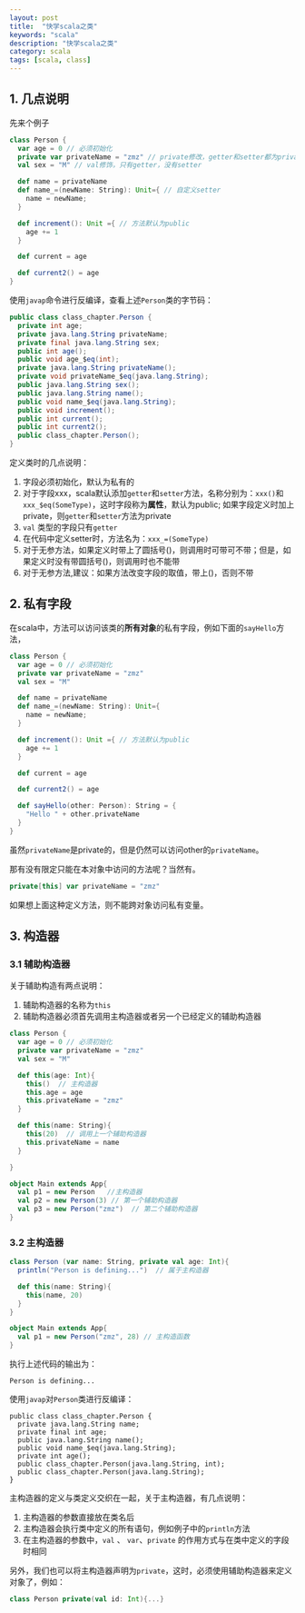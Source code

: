 ```yaml
---
layout: post
title:  "快学scala之类"
keywords: "scala"
description: "快学scala之类"
category: scala
tags: [scala, class]
---
```


## 1. 几点说明

先来个例子

```scala
class Person {
  var age = 0 // 必须初始化
  private var privateName = "zmz" // private修改，getter和setter都为private
  val sex = "M" // val修饰，只有getter，没有setter

  def name = privateName
  def name_=(newName: String): Unit={ // 自定义setter
    name = newName;
  }

  def increment(): Unit ={ // 方法默认为public
    age += 1
  }

  def current = age

  def current2() = age
}
```

使用```javap```命令进行反编译，查看上述```Person```类的字节码：

```java
public class class_chapter.Person {
  private int age;
  private java.lang.String privateName;
  private final java.lang.String sex;
  public int age();
  public void age_$eq(int);
  private java.lang.String privateName();
  private void privateName_$eq(java.lang.String);
  public java.lang.String sex();
  public java.lang.String name();
  public void name_$eq(java.lang.String);
  public void increment();
  public int current();
  public int current2();
  public class_chapter.Person();
}
```

定义类时的几点说明：

1. 字段必须初始化，默认为私有的
2. 对于字段xxx，scala默认添加```getter```和```setter```方法，名称分别为：```xxx()```和```xxx_$eq(SomeType)```，这时字段称为**属性**，默认为public; 如果字段定义时加上private，则```getter```和```setter```方法为private
3. ```val``` 类型的字段只有```getter```
4. 在代码中定义setter时，方法名为：```xxx_=(SomeType)```
5. 对于无参方法，如果定义时带上了圆括号()，则调用时可带可不带；但是，如果定义时没有带圆括号()，则调用时也不能带
6. 对于无参方法,建议：如果方法改变字段的取值，带上()，否则不带

## 2. 私有字段

在scala中，方法可以访问该类的**所有对象**的私有字段，例如下面的```sayHello```方法，

```scala
class Person {
  var age = 0 // 必须初始化
  private var privateName = "zmz"
  val sex = "M"

  def name = privateName
  def name_=(newName: String): Unit={
    name = newName;
  }

  def increment(): Unit ={ // 方法默认为public
    age += 1
  }

  def current = age

  def current2() = age

  def sayHello(other: Person): String = {
    "Hello " + other.privateName
  }
}
```

虽然```privateName```是private的，但是仍然可以访问other的```privateName```。

那有没有限定只能在本对象中访问的方法呢？当然有。

```scala
private[this] var privateName = "zmz"
```

如果想上面这种定义方法，则不能跨对象访问私有变量。

## 3. 构造器

### 3.1 辅助构造器

关于辅助构造有两点说明：

1. 辅助构造器的名称为```this```
2. 辅助构造器必须首先调用主构造器或者另一个已经定义的辅助构造器

```scala
class Person {
  var age = 0 // 必须初始化
  private var privateName = "zmz"
  val sex = "M"

  def this(age: Int){
    this()  // 主构造器
    this.age = age
    this.privateName = "zmz"
  }

  def this(name: String){
    this(20)  // 调用上一个辅助构造器
    this.privateName = name
  }

}

object Main extends App{
  val p1 = new Person   //主构造器 
  val p2 = new Person(3) // 第一个辅助构造器
  val p3 = new Person("zmz")  // 第二个辅助构造器
}
```

### 3.2 主构造器

```scala
class Person (var name: String, private val age: Int){
  println("Person is defining...")  // 属于主构造器

  def this(name: String){
    this(name, 20)
  }
}

object Main extends App{
  val p1 = new Person("zmz", 28) // 主构造函数
}

```

执行上述代码的输出为：

```
Person is defining...
```

使用```javap```对```Person```类进行反编译：

```
public class class_chapter.Person {
  private java.lang.String name;
  private final int age;
  public java.lang.String name();
  public void name_$eq(java.lang.String);
  private int age();
  public class_chapter.Person(java.lang.String, int);
  public class_chapter.Person(java.lang.String);
}
```

主构造器的定义与类定义交织在一起，关于主构造器，有几点说明：

1. 主构造器的参数直接放在类名后
2. 主构造器会执行类中定义的所有语句，例如例子中的```println```方法
3. 在主构造器的参数中，```val``` 、 ```var```、```private``` 的作用方式与在类中定义的字段时相同

另外，我们也可以将主构造器声明为```private```，这时，必须使用辅助构造器来定义对象了，例如：

```scala
class Person private(val id: Int){...}
```
